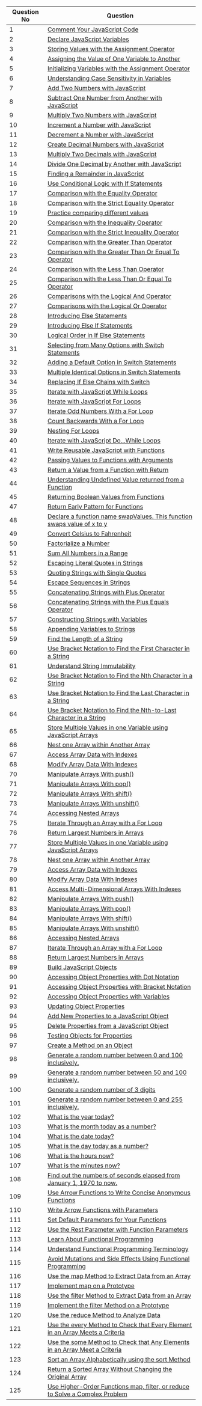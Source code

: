 

| Question No | Question | 
|--|--| 
| 1 | [Comment Your JavaScript Code](https://www.freecodecamp.org/learn/javascript-algorithms-and-data-structures/basic-javascript/comment-your-javascript-code) | 
|  2  | [Declare JavaScript Variables](https://www.freecodecamp.org/learn/javascript-algorithms-and-data-structures/basic-javascript/declare-javascript-variables) |
| 3 |[Storing Values with the Assignment Operator](https://www.freecodecamp.org/learn/javascript-algorithms-and-data-structures/basic-javascript/storing-values-with-the-assignment-operator)|
|4|[Assigning the Value of One Variable to Another](https://www.freecodecamp.org/learn/javascript-algorithms-and-data-structures/basic-javascript/assigning-the-value-of-one-variable-to-another)|
|5|[Initializing Variables with the Assignment Operator](https://www.freecodecamp.org/learn/javascript-algorithms-and-data-structures/basic-javascript/initializing-variables-with-the-assignment-operator)|
|6|[Understanding Case Sensitivity in Variables](https://www.freecodecamp.org/learn/javascript-algorithms-and-data-structures/basic-javascript/understanding-case-sensitivity-in-variables)|
|7|[Add Two Numbers with JavaScript](https://www.freecodecamp.org/learn/javascript-algorithms-and-data-structures/basic-javascript/add-two-numbers-with-javascript)|
|8|[Subtract One Number from Another with JavaScript](https://www.freecodecamp.org/learn/javascript-algorithms-and-data-structures/basic-javascript/subtract-one-number-from-another-with-javascript)|
|9|[Multiply Two Numbers with JavaScript](https://www.freecodecamp.org/learn/javascript-algorithms-and-data-structures/basic-javascript/multiply-two-numbers-with-javascript)|
|10|[Increment a Number with JavaScript](https://www.freecodecamp.org/learn/javascript-algorithms-and-data-structures/basic-javascript/increment-a-number-with-javascript)|
|11|[Decrement a Number with JavaScript](https://www.freecodecamp.org/learn/javascript-algorithms-and-data-structures/basic-javascript/decrement-a-number-with-javascript)|
|12|[Create Decimal Numbers with JavaScript](https://www.freecodecamp.org/learn/javascript-algorithms-and-data-structures/basic-javascript/create-decimal-numbers-with-javascript)|
|13|[Multiply Two Decimals with JavaScript](https://www.freecodecamp.org/learn/javascript-algorithms-and-data-structures/basic-javascript/multiply-two-decimals-with-javascript)|
|14|[Divide One Decimal by Another with JavaScript](https://www.freecodecamp.org/learn/javascript-algorithms-and-data-structures/basic-javascript/divide-one-decimal-by-another-with-javascript)|
|15|[Finding a Remainder in JavaScript](https://www.freecodecamp.org/learn/javascript-algorithms-and-data-structures/basic-javascript/finding-a-remainder-in-javascript)|
|16|[Use Conditional Logic with If Statements](https://www.freecodecamp.org/learn/javascript-algorithms-and-data-structures/basic-javascript/use-conditional-logic-with-if-statements)|
|17|[Comparison with the Equality Operator](https://www.freecodecamp.org/learn/javascript-algorithms-and-data-structures/basic-javascript/comparison-with-the-equality-operator)|
|18|[Comparison with the Strict Equality Operator](https://www.freecodecamp.org/learn/javascript-algorithms-and-data-structures/basic-javascript/comparison-with-the-strict-equality-operator)|
|19|[Practice comparing different values](https://www.freecodecamp.org/learn/javascript-algorithms-and-data-structures/basic-javascript/practice-comparing-different-values)|
|20|[Comparison with the Inequality Operator](https://www.freecodecamp.org/learn/javascript-algorithms-and-data-structures/basic-javascript/comparison-with-the-inequality-operator)|
|21|[Comparison with the Strict Inequality Operator](https://www.freecodecamp.org/learn/javascript-algorithms-and-data-structures/basic-javascript/comparison-with-the-strict-inequality-operator)|
|22|[Comparison with the Greater Than Operator](https://www.freecodecamp.org/learn/javascript-algorithms-and-data-structures/basic-javascript/comparison-with-the-greater-than-operator)|
|23|[Comparison with the Greater Than Or Equal To Operator](https://www.freecodecamp.org/learn/javascript-algorithms-and-data-structures/basic-javascript/comparison-with-the-greater-than-or-equal-to-operator)|
|24|[Comparison with the Less Than Operator](https://www.freecodecamp.org/learn/javascript-algorithms-and-data-structures/basic-javascript/comparison-with-the-less-than-operator)|
|25|[Comparison with the Less Than Or Equal To Operator](https://www.freecodecamp.org/learn/javascript-algorithms-and-data-structures/basic-javascript/comparison-with-the-less-than-or-equal-to-operator)|
|26|[Comparisons with the Logical And Operator](https://www.freecodecamp.org/learn/javascript-algorithms-and-data-structures/basic-javascript/comparisons-with-the-logical-and-operator)|
|27|[Comparisons with the Logical Or Operator](https://www.freecodecamp.org/learn/javascript-algorithms-and-data-structures/basic-javascript/comparisons-with-the-logical-or-operator)|
|28|[Introducing Else Statements](https://www.freecodecamp.org/learn/javascript-algorithms-and-data-structures/basic-javascript/introducing-else-statements)|
|29|[Introducing Else If Statements](https://www.freecodecamp.org/learn/javascript-algorithms-and-data-structures/basic-javascript/introducing-else-if-statements)|
|30|[Logical Order in If Else Statements](https://www.freecodecamp.org/learn/javascript-algorithms-and-data-structures/basic-javascript/logical-order-in-if-else-statements)|
|31|[Selecting from Many Options with Switch Statements](https://www.freecodecamp.org/learn/javascript-algorithms-and-data-structures/basic-javascript/selecting-from-many-options-with-switch-statements)|
|32|[Adding a Default Option in Switch Statements](https://www.freecodecamp.org/learn/javascript-algorithms-and-data-structures/basic-javascript/adding-a-default-option-in-switch-statements)|
|33|[Multiple Identical Options in Switch Statements](https://www.freecodecamp.org/learn/javascript-algorithms-and-data-structures/basic-javascript/multiple-identical-options-in-switch-statements)|
|34|[Replacing If Else Chains with Switch](freecodecamp.org/learn/javascript-algorithms-and-data-structures/basic-javascript/replacing-if-else-chains-with-switch)|
|35|[Iterate with JavaScript While Loops](https://www.freecodecamp.org/learn/javascript-algorithms-and-data-structures/basic-javascript/iterate-with-javascript-while-loops)|
|36|[Iterate with JavaScript For Loops](https://www.freecodecamp.org/learn/javascript-algorithms-and-data-structures/basic-javascript/iterate-with-javascript-for-loops)|
|37| [Iterate Odd Numbers With a For Loop](https://www.freecodecamp.org/learn/javascript-algorithms-and-data-structures/basic-javascript/iterate-odd-numbers-with-a-for-loop)|
|38|[Count Backwards With a For Loop](https://www.freecodecamp.org/learn/javascript-algorithms-and-data-structures/basic-javascript/count-backwards-with-a-for-loop)|
|39|[Nesting For Loops](https://www.freecodecamp.org/learn/javascript-algorithms-and-data-structures/basic-javascript/nesting-for-loops)|
|40| [Iterate with JavaScript Do...While Loops](https://www.freecodecamp.org/learn/javascript-algorithms-and-data-structures/basic-javascript/iterate-with-javascript-do---while-loops)|
|41| [Write Reusable JavaScript with Functions](https://www.freecodecamp.org/learn/javascript-algorithms-and-data-structures/basic-javascript/write-reusable-javascript-with-functions)|
|42|[Passing Values to Functions with Arguments](https://www.freecodecamp.org/learn/javascript-algorithms-and-data-structures/basic-javascript/passing-values-to-functions-with-arguments)|
|43|[Return a Value from a Function with Return](https://www.freecodecamp.org/learn/javascript-algorithms-and-data-structures/basic-javascript/return-a-value-from-a-function-with-return)|
|44|[Understanding Undefined Value returned from a Function](https://www.freecodecamp.org/learn/javascript-algorithms-and-data-structures/basic-javascript/understanding-undefined-value-returned-from-a-function)|
|45|[Returning Boolean Values from Functions](https://www.freecodecamp.org/learn/javascript-algorithms-and-data-structures/basic-javascript/returning-boolean-values-from-functions)|
| 47 |[Return Early Pattern for Functions](https://www.freecodecamp.org/learn/javascript-algorithms-and-data-structures/basic-javascript/return-early-pattern-for-functions)|
| 48 |[Declare a function name swapValues. This function swaps value of x to y]() |
 | 49 | [Convert Celsius to Fahrenheit](https://www.freecodecamp.org/learn/javascript-algorithms-and-data-structures/basic-algorithm-scripting/convert-celsius-to-fahrenheit) |
|50 |[Factorialize a Number](https://www.freecodecamp.org/learn/javascript-algorithms-and-data-structures/basic-algorithm-scripting/factorialize-a-number)|
|51|[Sum All Numbers in a Range](https://www.freecodecamp.org/learn/javascript-algorithms-and-data-structures/intermediate-algorithm-scripting/sum-all-numbers-in-a-range)|
|52|[Escaping Literal Quotes in Strings](https://www.freecodecamp.org/learn/javascript-algorithms-and-data-structures/basic-javascript/escaping-literal-quotes-in-strings)|
| 53 |  [Quoting Strings with Single Quotes](https://www.freecodecamp.org/learn/javascript-algorithms-and-data-structures/basic-javascript/quoting-strings-with-single-quotes) |   
| 54 |  [Escape Sequences in Strings](https://www.freecodecamp.org/learn/javascript-algorithms-and-data-structures/basic-javascript/escape-sequences-in-strings) |  
| 55 |  [Concatenating Strings with Plus Operator](https://www.freecodecamp.org/learn/javascript-algorithms-and-data-structures/basic-javascript/concatenating-strings-with-plus-operator)|  
| 56 |  [Concatenating Strings with the Plus Equals Operator](https://www.freecodecamp.org/learn/javascript-algorithms-and-data-structures/basic-javascript/concatenating-strings-with-the-plus-equals-operator) |  
| 57 |  [Constructing Strings with Variables](https://www.freecodecamp.org/learn/javascript-algorithms-and-data-structures/basic-javascript/constructing-strings-with-variables) | 
| 58 |  [Appending Variables to Strings](https://www.freecodecamp.org/learn/javascript-algorithms-and-data-structures/basic-javascript/appending-variables-to-strings) | 
| 59 | [Find the Length of a String](https://www.freecodecamp.org/learn/javascript-algorithms-and-data-structures/basic-javascript/find-the-length-of-a-string)  | 
| 60 | [Use Bracket Notation to Find the First Character in a String](https://www.freecodecamp.org/learn/javascript-algorithms-and-data-structures/basic-javascript/use-bracket-notation-to-find-the-first-character-in-a-string)  |  
| 61 |  [Understand String Immutability](https://www.freecodecamp.org/learn/javascript-algorithms-and-data-structures/basic-javascript/understand-string-immutability) |   
| 62 | [Use Bracket Notation to Find the Nth Character in a String](https://www.freecodecamp.org/learn/javascript-algorithms-and-data-structures/basic-javascript/use-bracket-notation-to-find-the-nth-character-in-a-string)  |   
| 63 | [Use Bracket Notation to Find the Last Character in a String](https://www.freecodecamp.org/learn/javascript-algorithms-and-data-structures/basic-javascript/use-bracket-notation-to-find-the-last-character-in-a-string)  |   
| 64 |  [Use Bracket Notation to Find the Nth-to-Last Character in a String](https://www.freecodecamp.org/learn/javascript-algorithms-and-data-structures/basic-javascript/use-bracket-notation-to-find-the-nth-to-last-character-in-a-string) |   
| 65 |  [Store Multiple Values in one Variable using JavaScript Arrays](https://www.freecodecamp.org/learn/javascript-algorithms-and-data-structures/basic-javascript/store-multiple-values-in-one-variable-using-javascript-arrays) |   
| 66 | [Nest one Array within Another Array](https://www.freecodecamp.org/learn/javascript-algorithms-and-data-structures/basic-javascript/nest-one-array-within-another-array)  |   
| 67 |  [Access Array Data with Indexes](https://www.freecodecamp.org/learn/javascript-algorithms-and-data-structures/basic-javascript/access-array-data-with-indexes) |   
| 68 | [Modify Array Data With Indexes](https://www.freecodecamp.org/learn/javascript-algorithms-and-data-structures/basic-javascript/modify-array-data-with-indexes)  |   
| 70 |  [Manipulate Arrays With push()](https://www.freecodecamp.org/learn/javascript-algorithms-and-data-structures/basic-javascript/manipulate-arrays-with-push) |   
| 71 |  [Manipulate Arrays With pop()](https://www.freecodecamp.org/learn/javascript-algorithms-and-data-structures/basic-javascript/manipulate-arrays-with-pop) |   
| 72 |  [Manipulate Arrays With shift()](https://www.freecodecamp.org/learn/javascript-algorithms-and-data-structures/basic-javascript/manipulate-arrays-with-shift) |   
| 73 |  [Manipulate Arrays With unshift()](https://www.freecodecamp.org/learn/javascript-algorithms-and-data-structures/basic-javascript/manipulate-arrays-with-unshift) |   
| 74 | [Accessing Nested Arrays](https://www.freecodecamp.org/learn/javascript-algorithms-and-data-structures/basic-javascript/accessing-nested-arrays)  |   
| 75 |  [Iterate Through an Array with a For Loop](https://www.freecodecamp.org/learn/javascript-algorithms-and-data-structures/basic-javascript/iterate-through-an-array-with-a-for-loop)|   
| 76 | [Return Largest Numbers in Arrays](https://www.freecodecamp.org/learn/javascript-algorithms-and-data-structures/basic-algorithm-scripting/return-largest-numbers-in-arrays) |   
| 77 | [Store Multiple Values in one Variable using JavaScript Arrays](https://www.freecodecamp.org/learn/javascript-algorithms-and-data-structures/basic-javascript/store-multiple-values-in-one-variable-using-javascript-arrays)  |   
| 78 | [Nest one Array within Another Array](https://www.freecodecamp.org/learn/javascript-algorithms-and-data-structures/basic-javascript/nest-one-array-within-another-array)  |   
| 79 | [Access Array Data with Indexes](https://www.freecodecamp.org/learn/javascript-algorithms-and-data-structures/basic-javascript/access-array-data-with-indexes)  |   
| 80 |  [Modify Array Data With Indexes](https://www.freecodecamp.org/learn/javascript-algorithms-and-data-structures/basic-javascript/modify-array-data-with-indexes) |   
| 81 |  [Access Multi-Dimensional Arrays With Indexes](https://www.freecodecamp.org/learn/javascript-algorithms-and-data-structures/basic-javascript/access-multi-dimensional-arrays-with-indexes) |   
| 82 | [Manipulate Arrays With push()](https://www.freecodecamp.org/learn/javascript-algorithms-and-data-structures/basic-javascript/manipulate-arrays-with-push)  |   
| 83 |  [Manipulate Arrays With pop()](https://www.freecodecamp.org/learn/javascript-algorithms-and-data-structures/basic-javascript/manipulate-arrays-with-pop) |   
| 84 |  [Manipulate Arrays With shift()](https://www.freecodecamp.org/learn/javascript-algorithms-and-data-structures/basic-javascript/manipulate-arrays-with-shift) |   
| 85 |  [Manipulate Arrays With unshift()](https://www.freecodecamp.org/learn/javascript-algorithms-and-data-structures/basic-javascript/manipulate-arrays-with-unshift) |   
| 86 |  [Accessing Nested Arrays](https://www.freecodecamp.org/learn/javascript-algorithms-and-data-structures/basic-javascript/accessing-nested-arrays) |   
| 87 |  [Iterate Through an Array with a For Loop](https://www.freecodecamp.org/learn/javascript-algorithms-and-data-structures/basic-javascript/iterate-through-an-array-with-a-for-loop)|   
| 88 |  [Return Largest Numbers in Arrays](https://www.freecodecamp.org/learn/javascript-algorithms-and-data-structures/basic-algorithm-scripting/return-largest-numbers-in-arrays) |   
| 89 |  [Build JavaScript Objects](https://www.freecodecamp.org/learn/javascript-algorithms-and-data-structures/basic-javascript/build-javascript-objects) |   
| 90 | [Accessing Object Properties with Dot Notation](https://www.freecodecamp.org/learn/javascript-algorithms-and-data-structures/basic-javascript/accessing-object-properties-with-dot-notation)  |   
| 91 |  [Accessing Object Properties with Bracket Notation](https://www.freecodecamp.org/learn/javascript-algorithms-and-data-structures/basic-javascript/accessing-object-properties-with-bracket-notation) |   
| 92 |  [Accessing Object Properties with Variables](https://www.freecodecamp.org/learn/javascript-algorithms-and-data-structures/basic-javascript/accessing-object-properties-with-variables) |   
| 93 |  [Updating Object Properties](https://www.freecodecamp.org/learn/javascript-algorithms-and-data-structures/basic-javascript/updating-object-properties) |   
| 94 | [Add New Properties to a JavaScript Object](https://www.freecodecamp.org/learn/javascript-algorithms-and-data-structures/basic-javascript/add-new-properties-to-a-javascript-object)  |   
| 95 | [Delete Properties from a JavaScript Object](https://www.freecodecamp.org/learn/javascript-algorithms-and-data-structures/basic-javascript/delete-properties-from-a-javascript-object)  |   
| 96 | [Testing Objects for Properties](https://www.freecodecamp.org/learn/javascript-algorithms-and-data-structures/basic-javascript/testing-objects-for-properties)  |   
| 97 | [Create a Method on an Object](https://www.freecodecamp.org/learn/javascript-algorithms-and-data-structures/object-oriented-programming/create-a-method-on-an-object)  |   
| 98 |  [Generate a random number between 0 and 100 inclusively.]() |   
| 99 | [Generate a random number between 50 and 100 inclusively.]()  |   
| 100 | [Generate a random number of 3 digits]() |
|101 |[Generate a random number between 0 and 255 inclusively.]() |
|102 | [What is the year today?]()|
|103 |[What is the month today as a number?]() |
|104 | [What is the date today?]() |
|105 | [What is the day today as a number?]() |
|106 | [What is the hours now?]() |
|107 | [What is the minutes now?]() |
|108 | [Find out the numbers of seconds elapsed from January 1, 1970 to now.]() |
|109 | [Use Arrow Functions to Write Concise Anonymous Functions](https://www.freecodecamp.org/learn/javascript-algorithms-and-data-structures/es6/use-arrow-functions-to-write-concise-anonymous-functions)|
|110 |[Write Arrow Functions with Parameters](https://www.freecodecamp.org/learn/javascript-algorithms-and-data-structures/es6/write-arrow-functions-with-parameters) |
|111 | [Set Default Parameters for Your Functions](https://www.freecodecamp.org/learn/javascript-algorithms-and-data-structures/es6/set-default-parameters-for-your-functions)|
|112 | [Use the Rest Parameter with Function Parameters](https://www.freecodecamp.org/learn/javascript-algorithms-and-data-structures/es6/use-the-rest-parameter-with-function-parameters) |
|113 | [Learn About Functional Programming](https://www.freecodecamp.org/learn/javascript-algorithms-and-data-structures/functional-programming/learn-about-functional-programming)|
|114 | [Understand Functional Programming Terminology](https://www.freecodecamp.org/learn/javascript-algorithms-and-data-structures/functional-programming/understand-functional-programming-terminology) |
|115 | [Avoid Mutations and Side Effects Using Functional Programming](https://www.freecodecamp.org/learn/javascript-algorithms-and-data-structures/functional-programming/avoid-mutations-and-side-effects-using-functional-programming) |
|116 |[Use the map Method to Extract Data from an Array](https://www.freecodecamp.org/learn/javascript-algorithms-and-data-structures/functional-programming/use-the-map-method-to-extract-data-from-an-array) |
|117 | [Implement map on a Prototype](https://www.freecodecamp.org/learn/javascript-algorithms-and-data-structures/functional-programming/implement-map-on-a-prototype) |
|118 | [Use the filter Method to Extract Data from an Array](https://www.freecodecamp.org/learn/javascript-algorithms-and-data-structures/functional-programming/use-the-filter-method-to-extract-data-from-an-array)|
|119 |[Implement the filter Method on a Prototype](https://www.freecodecamp.org/learn/javascript-algorithms-and-data-structures/functional-programming/implement-the-filter-method-on-a-prototype) |
|120 | [Use the reduce Method to Analyze Data](https://www.freecodecamp.org/learn/javascript-algorithms-and-data-structures/functional-programming/use-the-reduce-method-to-analyze-data)|
|121|[Use the every Method to Check that Every Element in an Array Meets a Criteria](https://www.freecodecamp.org/learn/javascript-algorithms-and-data-structures/functional-programming/use-the-every-method-to-check-that-every-element-in-an-array-meets-a-criteria)|
|122|[Use the some Method to Check that Any Elements in an Array Meet a Criteria](https://www.freecodecamp.org/learn/javascript-algorithms-and-data-structures/functional-programming/use-the-some-method-to-check-that-any-elements-in-an-array-meet-a-criteria)|
|123| [Sort an Array Alphabetically using the sort Method](https://www.freecodecamp.org/learn/javascript-algorithms-and-data-structures/functional-programming/sort-an-array-alphabetically-using-the-sort-method)|
|124|[Return a Sorted Array Without Changing the Original Array](https://www.freecodecamp.org/learn/javascript-algorithms-and-data-structures/functional-programming/return-a-sorted-array-without-changing-the-original-array)|
|125|[Use Higher-Order Functions map, filter, or reduce to Solve a Complex Problem](https://www.freecodecamp.org/learn/javascript-algorithms-and-data-structures/functional-programming/use-higher-order-functions-map-filter-or-reduce-to-solve-a-complex-problem)|




